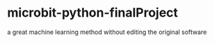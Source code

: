 # microbit-python-finalProject
a great machine learning method without editing the original software
